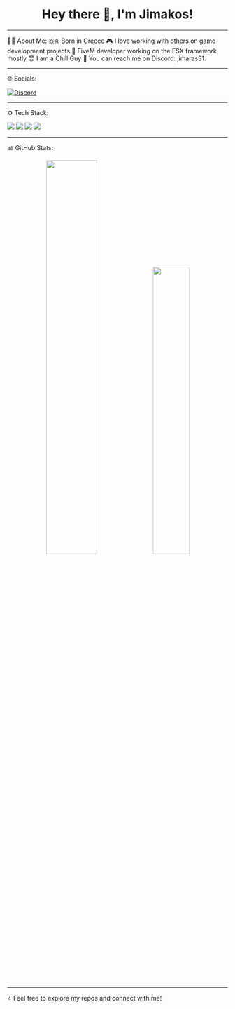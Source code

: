 <h1 align="center">Hey there 👋, I'm Jimakos!</h1>

---

🧑‍💻 About Me:
🇬🇷 Born in Greece
🎮 I love working with others on game development projects
🔧 FiveM developer working on the ESX framework mostly
😇 I am a Chill Guy
📨 You can reach me on Discord: jimaras31.

---

🌐 Socials:
<p align="left">
<a href="https://discord.com/users/934481260896722995"><img src="https://img.shields.io/badge/Discord-5865F2?style=for-the-badge&logo=discord&logoColor=white" alt="Discord"/></a>
</p>

---

⚙️ Tech Stack:
<p align="left">
<img src="https://img.shields.io/badge/Lua-2C2D72?style=for-the-badge&logo=lua&logoColor=white" />
<img src="https://img.shields.io/badge/FiveM-FF9900?style=for-the-badge&logo=fivem&logoColor=black" />
<img src="https://img.shields.io/badge/html5-%23E34F26.svg?style=for-the-badge&logo=html5&logoColor=white" />
<img src="https://img.shields.io/badge/ESX_Framework-1E90FF?style=for-the-badge" />
</p>

---

📊 GitHub Stats:
<div align="center">
<img src="https://github-readme-stats.vercel.app/api?username=K3nKanekii&show_icons=true&theme=radical" width="48%"/>
<img src="https://github-readme-stats.vercel.app/api/top-langs/?username=Jimakos&layout=compact&theme=radical" width="41%"/>
</div>

---

⭐️ Feel free to explore my repos and connect with me!

